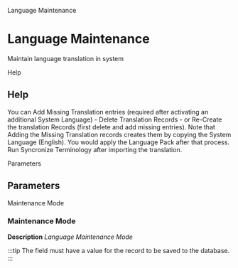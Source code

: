 
Language Maintenance
# Language Maintenance


Maintain language translation in system

Help
## Help

You can Add Missing Translation entries (required after activating an additional System Language) - Delete Translation Records - or Re-Create the translation Records (first delete and add missing entries).
Note that Adding the Missing Translation records creates them by copying the System Language (English).  You would apply the Language Pack after that process.  Run Syncronize Terminology after importing the translation.

Parameters
## Parameters


Maintenance Mode
### Maintenance Mode

**Description**
 *Language Maintenance Mode*

:::tip
The field must have a value for the record to be saved to the database.
:::
